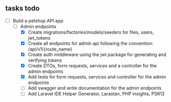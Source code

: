 ## tasks todo

- [ ] Build a petshop API app
	- [ ] Admin endpoints
		- [x] Create migrations/factories/models/seeders for files, users, jwt_tokens
		- [x] Create all endpoints for admin api following the convention: /api/v1/{route_name}
		- [x] Create auth middleware using the jwt package for generating and verifying tokens
		- [x] Create DTOs, form requests, services and a controller for the admin endpoints
		- [x] Add tests for form requests, services and controller for the admin endpoints
		- [ ] Add swagger and write documentation for the admin endpoints
		- [ ] Add Laravel IDE Helper Generator, Larastan, PHP insights, PSR12